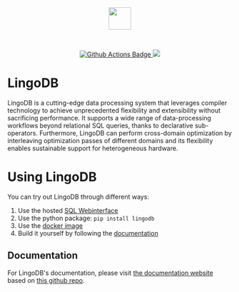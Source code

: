 <div align="center">
  <img src="https://www.lingo-db.com/images/lingodb-black-title.png" height="50">
</div>
<p>&nbsp;</p>
<p align="center">
  <a href="https://github.com/lingo-db/lingo-db/actions">
    <img src="https://github.com/lingo-db/lingo-db/actions/workflows/workflow.yml/badge.svg?branch=main" alt="Github Actions Badge">
  </a>
  <a href="https://codecov.io/gh/lingo-db/lingo-db" >
    <img src="https://codecov.io/gh/lingo-db/lingo-db/branch/main/graph/badge.svg?token=7RC3UD5YEA"/>
  </a>
</p>

# LingoDB
LingoDB is a cutting-edge data processing system that leverages compiler technology to achieve unprecedented flexibility and extensibility without sacrificing performance. It supports a wide range of data-processing workflows beyond relational SQL queries, thanks to declarative sub-operators. Furthermore, LingoDB can perform cross-domain optimization by interleaving optimization passes of different domains and its flexibility enables sustainable support for heterogeneous hardware.

# Using LingoDB
You can try out LingoDB through different ways:
1. Use the hosted [SQL Webinterface](https://www.lingo-db.com/interface/)
2. Use the python package: `pip install lingodb`
3. Use the [docker image](https://github.com/lingo-db/lingo-db/pkgs/container/lingo-db)
4. Build it yourself by following the [documentation](https://www.lingo-db.com/docs/gettingstarted/install/#building-from-source)

## Documentation
For LingoDB's documentation, please visit [the documentation website](https://www.lingo-db.com/docs/) based on [this github repo](https://github.com/lingo-db/docs).
